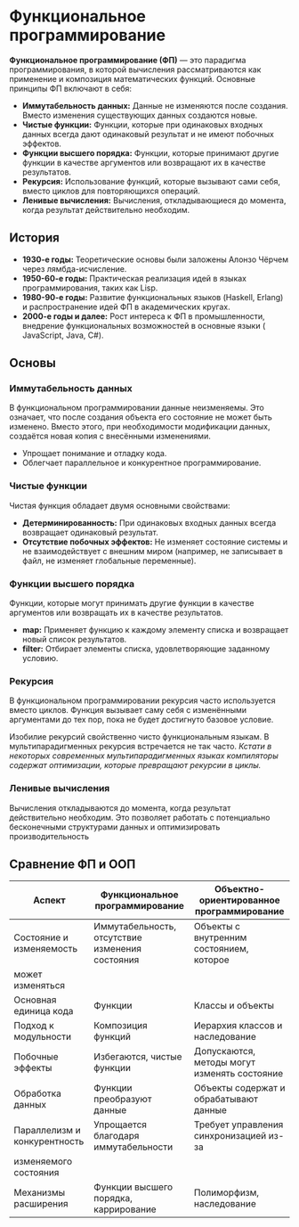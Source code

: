 # Функциональное программирование

**Функциональное программирование (ФП)** — это парадигма программирования, в которой вычисления рассматриваются как
применение и композиция математических функций. Основные принципы ФП включают в себя:

- **Иммутабельность данных:** Данные не изменяются после создания. Вместо изменения существующих данных создаются новые.
- **Чистые функции:** Функции, которые при одинаковых входных данных всегда дают одинаковый результат и не имеют
  побочных эффектов.
- **Функции высшего порядка:** Функции, которые принимают другие функции в качестве аргументов или возвращают их в
  качестве результатов.
- **Рекурсия:** Использование функций, которые вызывают сами себя, вместо циклов для повторяющихся операций.
- **Ленивые вычисления:** Вычисления, откладывающиеся до момента, когда результат действительно необходим.

## История

- **1930-е годы:** Теоретические основы были заложены Алонзо Чёрчем через лямбда-исчисление.
- **1950-60-е годы:** Практическая реализация идей в языках программирования, таких как Lisp.
- **1980-90-е годы:** Развитие функциональных языков (Haskell, Erlang) и распространение идей ФП в академических кругах.
- **2000-е годы и далее:** Рост интереса к ФП в промышленности, внедрение функциональных возможностей в основные языки (
  JavaScript, Java, C#).

## Основы

### Иммутабельность данных

В функциональном программировании данные неизменяемы. Это означает, что после создания объекта его состояние не может
быть изменено. Вместо этого, при необходимости модификации данных, создаётся новая копия с внесёнными изменениями.

- Упрощает понимание и отладку кода.
- Облегчает параллельное и конкурентное программирование.

### Чистые функции

Чистая функция обладает двумя основными свойствами:

- **Детерминированность:** При одинаковых входных данных всегда возвращает одинаковый результат.
- **Отсутствие побочных эффектов:** Не изменяет состояние системы и не взаимодействует с внешним миром (например, не
  записывает в файл, не изменяет глобальные переменные).

### Функции высшего порядка

Функции, которые могут принимать другие функции в качестве аргументов или возвращать их в качестве результатов.

- **map:** Применяет функцию к каждому элементу списка и возвращает новый список результатов.
- **filter:** Отбирает элементы списка, удовлетворяющие заданному условию.

### Рекурсия

В функциональном программировании рекурсия часто используется вместо циклов. Функция вызывает саму себя с изменёнными
аргументами до тех пор, пока не будет достигнуто базовое условие.

Изобилие рекурсий свойственно чисто функциональным языкам. В мультипарадигменных рекурсия встречается не так часто.
_Кстати в некоторых современных мультипарадигменных языках компиляторы содержат оптимизации, которые превращают рекурсии
в циклы._

### Ленивые вычисления

Вычисления откладываются до момента, когда результат действительно необходим. Это позволяет работать с потенциально
бесконечными структурами данных и оптимизировать производительность

## Сравнение ФП и ООП

| Аспект                       | Функциональное программирование                 | Объектно-ориентированное программирование    |
|------------------------------|-------------------------------------------------|----------------------------------------------|
| Состояние и изменяемость     | Иммутабельность, отсутствие изменения состояния | Объекты с внутренним состоянием, которое     |
| может изменяться             |                                                 |                                              |
| Основная единица кода        | Функции                                         | Классы и объекты                             |
| Подход к модульности         | Композиция функций                              | Иерархия классов и наследование              |
| Побочные эффекты             | Избегаются, чистые функции                      | Допускаются, методы могут изменять состояние |
| Обработка данных             | Функции преобразуют данные                      | Объекты содержат и обрабатывают данные       |
| Параллелизм и конкурентность | Упрощается благодаря иммутабельности            | Требует управления синхронизацией из-за      |
| изменяемого состояния        |                                                 |                                              |
| Механизмы расширения         | Функции высшего порядка, каррирование           | Полиморфизм, наследование                    |
